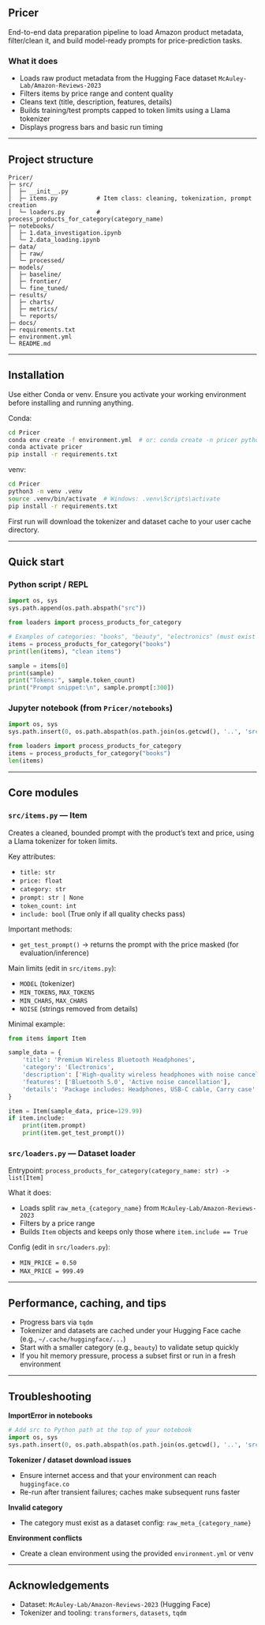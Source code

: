 ## Pricer

End-to-end data preparation pipeline to load Amazon product metadata, filter/clean it, and build model-ready prompts for price-prediction tasks.

### What it does

- Loads raw product metadata from the Hugging Face dataset `McAuley-Lab/Amazon-Reviews-2023`
- Filters items by price range and content quality
- Cleans text (title, description, features, details)
- Builds training/test prompts capped to token limits using a Llama tokenizer
- Displays progress bars and basic run timing

---

## Project structure

```
Pricer/
├─ src/
│  ├─ __init__.py
│  ├─ items.py           # Item class: cleaning, tokenization, prompt creation
│  └─ loaders.py         # process_products_for_category(category_name)
├─ notebooks/
│  ├─ 1.data_investigation.ipynb
│  └─ 2.data_loading.ipynb
├─ data/
│  ├─ raw/
│  └─ processed/
├─ models/
│  ├─ baseline/
│  ├─ frontier/
│  └─ fine_tuned/
├─ results/
│  ├─ charts/
│  ├─ metrics/
│  └─ reports/
├─ docs/
├─ requirements.txt
├─ environment.yml
└─ README.md
```

---

## Installation

Use either Conda or venv. Ensure you activate your working environment before installing and running anything.

Conda:

```bash
cd Pricer
conda env create -f environment.yml  # or: conda create -n pricer python=3.11
conda activate pricer
pip install -r requirements.txt
```

venv:

```bash
cd Pricer
python3 -m venv .venv
source .venv/bin/activate  # Windows: .venv\Scripts\activate
pip install -r requirements.txt
```

First run will download the tokenizer and dataset cache to your user cache directory.

---

## Quick start

### Python script / REPL

```python
import os, sys
sys.path.append(os.path.abspath("src"))

from loaders import process_products_for_category

# Examples of categories: "books", "beauty", "electronics" (must exist as raw_meta_{category})
items = process_products_for_category("books")
print(len(items), "clean items")

sample = items[0]
print(sample)
print("Tokens:", sample.token_count)
print("Prompt snippet:\n", sample.prompt[:300])
```

### Jupyter notebook (from `Pricer/notebooks`)

```python
import os, sys
sys.path.insert(0, os.path.abspath(os.path.join(os.getcwd(), '..', 'src')))

from loaders import process_products_for_category
items = process_products_for_category("books")
len(items)
```

---

## Core modules

### `src/items.py` — Item

Creates a cleaned, bounded prompt with the product’s text and price, using a Llama tokenizer for token limits.

Key attributes:

- `title: str`
- `price: float`
- `category: str`
- `prompt: str | None`
- `token_count: int`
- `include: bool` (True only if all quality checks pass)

Important methods:

- `get_test_prompt()` → returns the prompt with the price masked (for evaluation/inference)

Main limits (edit in `src/items.py`):

- `MODEL` (tokenizer)
- `MIN_TOKENS`, `MAX_TOKENS`
- `MIN_CHARS`, `MAX_CHARS`
- `NOISE` (strings removed from details)

Minimal example:

```python
from items import Item

sample_data = {
    'title': 'Premium Wireless Bluetooth Headphones',
    'category': 'Electronics',
    'description': ['High-quality wireless headphones with noise cancellation'],
    'features': ['Bluetooth 5.0', 'Active noise cancellation'],
    'details': 'Package includes: Headphones, USB-C cable, Carry case'
}

item = Item(sample_data, price=129.99)
if item.include:
    print(item.prompt)
    print(item.get_test_prompt())
```

### `src/loaders.py` — Dataset loader

Entrypoint: `process_products_for_category(category_name: str) -> list[Item]`

What it does:

- Loads split `raw_meta_{category_name}` from `McAuley-Lab/Amazon-Reviews-2023`
- Filters by a price range
- Builds `Item` objects and keeps only those where `item.include == True`

Config (edit in `src/loaders.py`):

- `MIN_PRICE = 0.50`
- `MAX_PRICE = 999.49`

---

## Performance, caching, and tips

- Progress bars via `tqdm`
- Tokenizer and datasets are cached under your Hugging Face cache (e.g., `~/.cache/huggingface/...`)
- Start with a smaller category (e.g., `beauty`) to validate setup quickly
- If you hit memory pressure, process a subset first or run in a fresh environment

---

## Troubleshooting

**ImportError in notebooks**

```python
# Add src to Python path at the top of your notebook
import os, sys
sys.path.insert(0, os.path.abspath(os.path.join(os.getcwd(), '..', 'src')))
```

**Tokenizer / dataset download issues**

- Ensure internet access and that your environment can reach `huggingface.co`
- Re-run after transient failures; caches make subsequent runs faster

**Invalid category**

- The category must exist as a dataset config: `raw_meta_{category_name}`

**Environment conflicts**

- Create a clean environment using the provided `environment.yml` or venv

---

## Acknowledgements

- Dataset: `McAuley-Lab/Amazon-Reviews-2023` (Hugging Face)
- Tokenizer and tooling: `transformers`, `datasets`, `tqdm`
